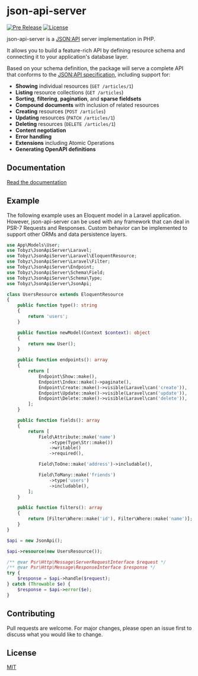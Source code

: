 # json-api-server

[![Pre Release](https://img.shields.io/packagist/vpre/tobyz/json-api-server.svg?style=flat)](https://github.com/tobyzerner/json-api-server/releases)
[![License](https://img.shields.io/packagist/l/tobyz/json-api-server.svg?style=flat)](https://packagist.org/packages/tobyz/json-api-server)

json-api-server is a [JSON:API](http://jsonapi.org) server implementation in
PHP.

It allows you to build a feature-rich API by defining resource schema and
connecting it to your application's database layer.

Based on your schema definition, the package will serve a complete API that
conforms to the [JSON:API specification](https://jsonapi.org/format/), including
support for:

- **Showing** individual resources (`GET /articles/1`)
- **Listing** resource collections (`GET /articles`)
- **Sorting**, **filtering**, **pagination**, and **sparse fieldsets**
- **Compound documents** with inclusion of related resources
- **Creating** resources (`POST /articles`)
- **Updating** resources (`PATCH /articles/1`)
- **Deleting** resources (`DELETE /articles/1`)
- **Content negotiation**
- **Error handling**
- **Extensions** including Atomic Operations
- **Generating OpenAPI definitions**

## Documentation

[Read the documentation](https://tobyzerner.github.io/json-api-server)

## Example

The following example uses an Eloquent model in a Laravel application. However,
json-api-server can be used with any framework that can deal in PSR-7 Requests
and Responses. Custom behavior can be implemented to support other ORMs and data
persistence layers.

```php
use App\Models\User;
use Tobyz\JsonApiServer\Laravel;
use Tobyz\JsonApiServer\Laravel\EloquentResource;
use Tobyz\JsonApiServer\Laravel\Filter;
use Tobyz\JsonApiServer\Endpoint;
use Tobyz\JsonApiServer\Schema\Field;
use Tobyz\JsonApiServer\Schema\Type;
use Tobyz\JsonApiServer\JsonApi;

class UsersResource extends EloquentResource
{
    public function type(): string
    {
        return 'users';
    }

    public function newModel(Context $context): object
    {
        return new User();
    }

    public function endpoints(): array
    {
        return [
            Endpoint\Show::make(),
            Endpoint\Index::make()->paginate(),
            Endpoint\Create::make()->visible(Laravel\can('create')),
            Endpoint\Update::make()->visible(Laravel\can('update')),
            Endpoint\Delete::make()->visible(Laravel\can('delete')),
        ];
    }

    public function fields(): array
    {
        return [
            Field\Attribute::make('name')
                ->type(Type\Str::make())
                ->writable()
                ->required(),

            Field\ToOne::make('address')->includable(),

            Field\ToMany::make('friends')
                ->type('users')
                ->includable(),
        ];
    }

    public function filters(): array
    {
        return [Filter\Where::make('id'), Filter\Where::make('name')];
    }
}

$api = new JsonApi();

$api->resource(new UsersResource());

/** @var Psr\Http\Message\ServerRequestInterface $request */
/** @var Psr\Http\Message\ResponseInterface $response */
try {
    $response = $api->handle($request);
} catch (Throwable $e) {
    $response = $api->error($e);
}
```

## Contributing

Pull requests are welcome. For major changes, please open an issue first to
discuss what you would like to change.

## License

[MIT](LICENSE)
